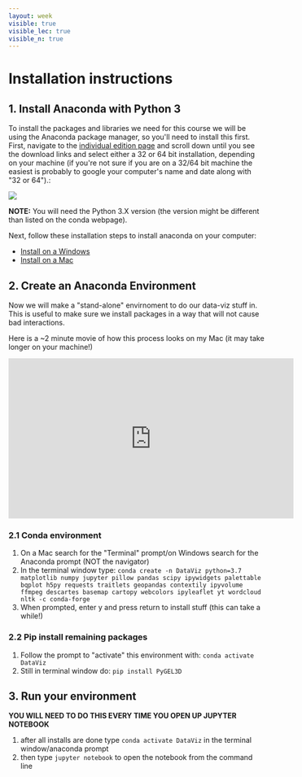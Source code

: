 ```yaml
---
layout: week
visible: true
visible_lec: true
visible_n: true
---
```

 
# Installation instructions

## 1. Install Anaconda with Python 3

To install the packages and libraries we need for this course we will be using the Anaconda package manager, so you'll need to install this first.  First, navigate to the [individual edition page](https://www.anaconda.com/products/individual) and scroll down until you see the download links and select either a 32 or 64 bit installation, depending on your machine (if you're not sure if you are on a 32/64 bit machine the easiest is probably to google your computer's name and date along with "32 or 64").:

<img src="https://raw.githubusercontent.com/UIUC-iSchool-DataViz/is445AOG_fall2020/master/week01/images/anacondaInstallers.png">

**NOTE:** You will need the Python 3.X version (the version might be different than listed on the conda webpage).

Next, follow these installation steps to install anaconda on your computer:
 * [Install on a Windows](https://docs.anaconda.com/anaconda/install/windows/)
 * [Install on a Mac](https://docs.anaconda.com/anaconda/install/mac-os/)
 

## 2. Create an Anaconda Environment

Now we will make a "stand-alone" envirnoment to do our data-viz stuff in.  This is useful to make sure we install packages in a way that will not cause bad interactions.

Here is a ~2 minute movie of how this process looks on my Mac (it may take longer on your machine!)

<iframe width="560" height="315" src="https://www.youtube.com/embed/fEO9KEHCkwI" frameborder="0" allow="accelerometer; autoplay; encrypted-media; gyroscope; picture-in-picture" allowfullscreen></iframe>

### 2.1 Conda environment
 1. On a Mac search for the "Terminal" prompt/on Windows search for the Anaconda prompt (NOT the navigator)
 2. In the terminal window type: `conda create -n DataViz python=3.7 matplotlib numpy jupyter pillow pandas scipy ipywidgets palettable bqplot h5py requests traitlets geopandas contextily ipyvolume ffmpeg descartes basemap cartopy webcolors ipyleaflet yt wordcloud nltk -c conda-forge`
 3. When prompted, enter y and press return to install stuff (this can take a while!)

### 2.2 Pip install remaining packages
 1. Follow the prompt to "activate" this environment with: `conda activate DataViz`
 1. Still in terminal window do: `pip install PyGEL3D`

## 3. Run your environment

**YOU WILL NEED TO DO THIS EVERY TIME YOU OPEN UP JUPYTER NOTEBOOK**

 1. after all installs are done type `conda activate DataViz` in the terminal window/anaconda prompt
 2. then type `jupyter notebook` to open the notebook from the command line
 

